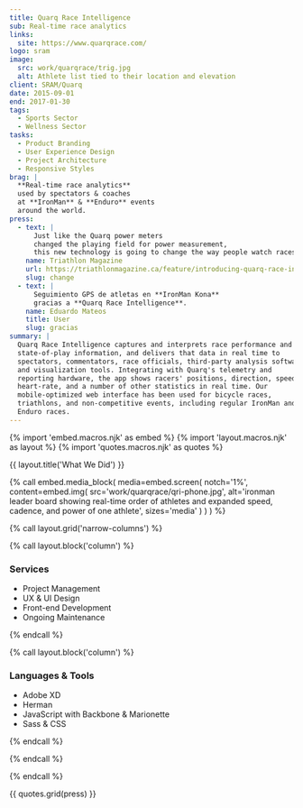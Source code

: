 ```yaml
---
title: Quarq Race Intelligence
sub: Real-time race analytics
links:
  site: https://www.quarqrace.com/
logo: sram
image:
  src: work/quarqrace/trig.jpg
  alt: Athlete list tied to their location and elevation
client: SRAM/Quarq
date: 2015-09-01
end: 2017-01-30
tags:
  - Sports Sector
  - Wellness Sector
tasks:
  - Product Branding
  - User Experience Design
  - Project Architecture
  - Responsive Styles
brag: |
  **Real-time race analytics**
  used by spectators & coaches
  at **IronMan** & **Enduro** events
  around the world.
press:
  - text: |
      Just like the Quarq power meters
      changed the playing field for power measurement,
      this new technology is going to change the way people watch races.
    name: Triathlon Magazine
    url: https://triathlonmagazine.ca/feature/introducing-quarq-race-intelligence-quollectors/
    slug: change
  - text: |
      Seguimiento GPS de atletas en **IronMan Kona**
      gracias a **Quarq Race Intelligence**.
    name: Eduardo Mateos
    title: User
    slug: gracias
summary: |
  Quarq Race Intelligence captures and interprets race performance and
  state-of-play information, and delivers that data in real time to
  spectators, commentators, race officials, third-party analysis software
  and visualization tools. Integrating with Quarq's telemetry and
  reporting hardware, the app shows racers' positions, direction, speed,
  heart-rate, and a number of other statistics in real time. Our
  mobile-optimized web interface has been used for bicycle races,
  triathlons, and non-competitive events, including regular IronMan and
  Enduro races.
---
```


{% import 'embed.macros.njk' as embed %}
{% import 'layout.macros.njk' as layout %}
{% import 'quotes.macros.njk' as quotes %}

{{ layout.title('What We Did') }}

{% call embed.media_block(
  media=embed.screen(
    notch='1%',
    content=embed.img(
      src='work/quarqrace/qri-phone.jpg',
      alt='ironman leader board showing
        real-time order of athletes and expanded
        speed, cadence, and power of one athlete',
      sizes='media'
    )
  )
) %}

{% call layout.grid('narrow-columns') %}

{% call layout.block('column') %}

### Services

- Project Management
- UX & UI Design
- Front-end Development
- Ongoing Maintenance

{% endcall %}

{% call layout.block('column') %}

### Languages & Tools

- Adobe XD
- Herman
- JavaScript with Backbone & Marionette
- Sass & CSS

{% endcall %}

{% endcall %}

{% endcall %}

{{ quotes.grid(press) }}
